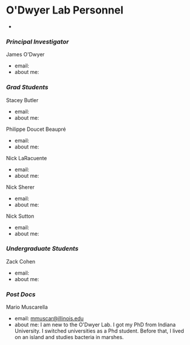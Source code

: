 # O'Dwyer Lab Personnel
-

### _Principal Investigator_

James O'Dwyer

+ email:
+ about me:


### _Grad Students_

Stacey Butler

+ email:
+ about me:


Philippe Doucet Beaupré

+ email:
+ about me:

Nick LaRacuente

+ email:
+ about me:

Nick Sherer

+ email:
+ about me:

Nick Sutton

+ email:
+ about me:



### _Undergraduate Students_

Zack Cohen

+ email:
+ about me:



### _Post Docs_

Mario Muscarella

+ email: mmuscar@illinois.edu
+ about me: I am new to the O'Dwyer Lab. I got my PhD from Indiana University. I switched universities as a Phd student. Before that, I lived on an island and studies bacteria in marshes. 


